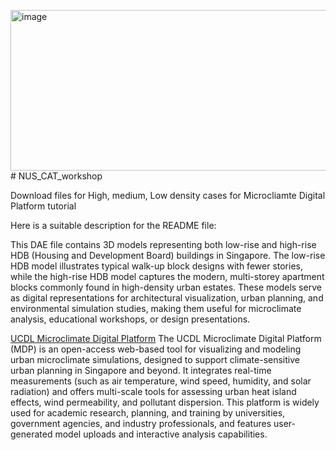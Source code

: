 <img width="873" height="257" alt="image" src="https://github.com/user-attachments/assets/4fe1ed7f-3c17-451b-b611-d48a8378c8cb" /># NUS_CAT_workshop

Download files for High, medium, Low density cases for Microcliamte Digital Platform tutorial

Here is a suitable description for the README file:

This DAE file contains 3D models representing both low-rise and high-rise HDB (Housing and Development Board) buildings in Singapore. The low-rise HDB model illustrates typical walk-up block designs with fewer stories, while the high-rise HDB model captures the modern, multi-storey apartment blocks commonly found in high-density urban estates. These models serve as digital representations for architectural visualization, urban planning, and environmental simulation studies, making them useful for microclimate analysis, educational workshops, or design presentations.

[UCDL Microclimate Digital Platform](https://mdp.ucdl.sg/)
The UCDL Microclimate Digital Platform (MDP) is an open-access web-based tool for visualizing and modeling urban microclimate simulations, designed to support climate-sensitive urban planning in Singapore and beyond. It integrates real-time measurements (such as air temperature, wind speed, humidity, and solar radiation) and offers multi-scale tools for assessing urban heat island effects, wind permeability, and pollutant dispersion. This platform is widely used for academic research, planning, and training by universities, government agencies, and industry professionals, and features user-generated model uploads and interactive analysis capabilities.
